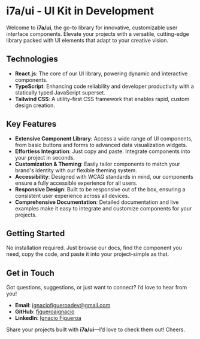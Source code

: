 # **i7a/ui - UI Kit in Development**

Welcome to **i7a/ui**, the go-to library for innovative, customizable user interface components. Elevate your projects with a versatile, cutting-edge library packed with UI elements that adapt to your creative vision.

## **Technologies**

- **React.js**: The core of our UI library, powering dynamic and interactive components.
- **TypeScript**: Enhancing code reliability and developer productivity with a statically typed JavaScript superset.
- **Tailwind CSS**: A utility-first CSS framework that enables rapid, custom design creation.

## **Key Features**

- **Extensive Component Library**: Access a wide range of UI components, from basic buttons and forms to advanced data visualization widgets.
- **Effortless Integration**: Just copy and paste. Integrate components into your project in seconds.
- **Customization & Theming**: Easily tailor components to match your brand's identity with our flexible theming system.
- **Accessibility**: Designed with WCAG standards in mind, our components ensure a fully accessible experience for all users.
- **Responsive Design**: Built to be responsive out of the box, ensuring a consistent user experience across all devices.
- **Comprehensive Documentation**: Detailed documentation and live examples make it easy to integrate and customize components for your projects.

## **Getting Started**

No installation required. Just browse our docs, find the component you need, copy the code, and paste it into your project-simple as that.

## **Get in Touch**

Got questions, suggestions, or just want to connect? I’d love to hear from you!

- **Email**: [ignaciofigueroadev@gmail.com](mailto:ignaciofigueroadev@gmail.com)
- **GitHub**: [figueroaignacio](https://github.com/figueroaignacio/)
- **LinkedIn**: [Ignacio Figueroa](https://www.linkedin.com/in/ignacio-figueroa-0a1ba0263)

Share your projects built with **i7a/ui**—I’d love to check them out! Cheers.
